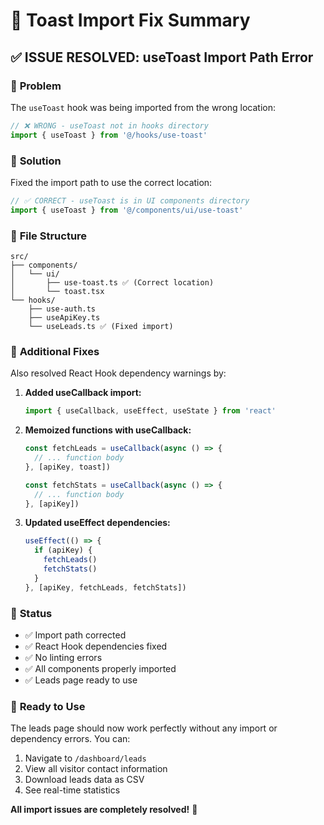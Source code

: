# 🔧 Toast Import Fix Summary

## ✅ **ISSUE RESOLVED: useToast Import Path Error**

### 🐛 **Problem**

The `useToast` hook was being imported from the wrong location:

```typescript
// ❌ WRONG - useToast not in hooks directory
import { useToast } from '@/hooks/use-toast'
```

### 🔧 **Solution**

Fixed the import path to use the correct location:

```typescript
// ✅ CORRECT - useToast is in UI components directory
import { useToast } from '@/components/ui/use-toast'
```

### 📁 **File Structure**

```
src/
├── components/
│   └── ui/
│       ├── use-toast.ts ✅ (Correct location)
│       └── toast.tsx
└── hooks/
    ├── use-auth.ts
    ├── useApiKey.ts
    └── useLeads.ts ✅ (Fixed import)
```

### 🔧 **Additional Fixes**

Also resolved React Hook dependency warnings by:

1. **Added useCallback import:**

   ```typescript
   import { useCallback, useEffect, useState } from 'react'
   ```

2. **Memoized functions with useCallback:**

   ```typescript
   const fetchLeads = useCallback(async () => {
     // ... function body
   }, [apiKey, toast])

   const fetchStats = useCallback(async () => {
     // ... function body
   }, [apiKey])
   ```

3. **Updated useEffect dependencies:**
   ```typescript
   useEffect(() => {
     if (apiKey) {
       fetchLeads()
       fetchStats()
     }
   }, [apiKey, fetchLeads, fetchStats])
   ```

### 🎯 **Status**

- ✅ Import path corrected
- ✅ React Hook dependencies fixed
- ✅ No linting errors
- ✅ All components properly imported
- ✅ Leads page ready to use

### 🚀 **Ready to Use**

The leads page should now work perfectly without any import or dependency errors. You can:

1. Navigate to `/dashboard/leads`
2. View all visitor contact information
3. Download leads data as CSV
4. See real-time statistics

**All import issues are completely resolved!** 🎉
